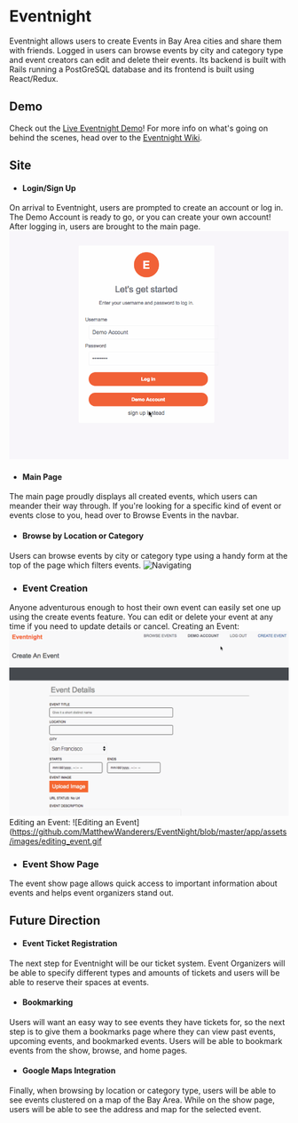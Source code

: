 # Eventnight

Eventnight allows users to create Events in Bay Area cities and share them with friends.
Logged in users can browse events by city and category type and event creators can edit and delete their events. Its backend is built with Rails running a PostGreSQL database and its frontend is built using React/Redux.

## Demo
Check out the
[Live Eventnight Demo](https://eventnight.herokuapp.com/)!
For more info on what's going on behind the scenes, head over to the [Eventnight Wiki](https://github.com/MatthewWanderers/EventNight/wiki).

## Site

* #### Login/Sign Up
On arrival to Eventnight, users are prompted to create an account or log in. The Demo Account is ready to go, or you can create your own account! After logging in, users are brought to the main page.
![Login/Signup](https://github.com/MatthewWanderers/EventNight/blob/master/app/assets/images/log_in.gif)


* #### Main Page
The main page proudly displays all created events, which users can meander their way through. If you're looking for a specific kind of event or events close to you, head over to Browse Events in the navbar.
* #### Browse by Location or Category
Users can browse events by city or category type using a handy form at the top of the page which filters events.
![Navigating](https://github.com/MatthewWanderers/EventNight/blob/master/app/assets/images/navigating.gif)
* ### Event Creation
Anyone adventurous enough to host their own event can easily set one up using the create events feature. You can edit or delete your event at any time if you need to update details or cancel.
Creating an Event:
![Creating an Event](https://github.com/MatthewWanderers/EventNight/blob/master/app/assets/images/creating_event.gif)
Editing an Event:
![Editing an Event](https://github.com/MatthewWanderers/EventNight/blob/master/app/assets/images/editing_event.gif
* ### Event Show Page
The event show page allows quick access to important information about events and helps event organizers stand out.
## Future Direction

* #### Event Ticket Registration
The next step for Eventnight will be our ticket system. Event Organizers will be able to specify different types and amounts of tickets and users will be able to reserve their spaces at events.
* #### Bookmarking
Users will want an easy way to see events they have tickets for, so the next step is to give them a bookmarks page where they can view past events, upcoming events, and bookmarked events. Users will be able to bookmark events from the show, browse, and home pages.
* #### Google Maps Integration
Finally, when browsing by location or category type, users will be able to see events clustered on a map of the Bay Area. While on the show page, users will be able to see the address and map for the selected event.
